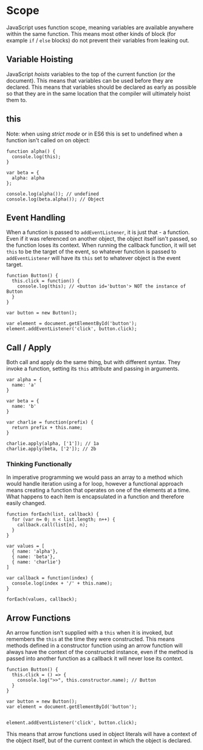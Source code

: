 # Scope

JavaScript uses function scope, meaning variables are available anywhere within the same function.  This means most other kinds of block \(for example `if` / `else` blocks\) do not prevent their variables from leaking out.

## Variable Hoisting

JavaScript _hoists_ variables to the top of the current function \(or the document\). This means that variables can be used before they are declared. This means that variables should be declared as early as possible so that they are in the same location that the compiler will ultimately hoist them to.

## this

Note: when using _strict mode_ or in ES6 this is set to undefined when a function isn't called on on object:

```
function alpha() {
  console.log(this);
}

var beta = {
  alpha: alpha
};

console.log(alpha()); // undefined
console.log(beta.alpha()); // Object
```

## Event Handling

When a function is passed to `addEventListener`, it is just that - a function. Even if it was referenced on another object, the object itself isn't passed, so the function loses its context. When running the callback function, it will set `this` to be the target of the event, so whatever function is passed to `addEventListener` will have its `this` set to whatever object is the event target.

```
function Button() {
  this.click = function() {
    console.log(this); // <button id='button'> NOT the instance of Button
  }
}

var button = new Button();

var element = document.getElementById('button');
element.addEventListener('click', button.click);
```

## Call / Apply

Both call and apply do the same thing, but with different syntax. They invoke a function, setting its `this` attribute and passing in  arguments.

```
var alpha = {
  name: 'a'
}

var beta = {
  name: 'b'
}

var charlie = function(prefix) {
  return prefix + this.name;
}

charlie.apply(alpha, ['1']); // 1a
charlie.apply(beta, ['2']); // 2b
```

### Thinking Functionally

In imperative programming we would pass an array to a method which would handle iteration using a for loop, however a functional approach means creating a function that operates on one of the elements at a time. What happens to each item is encapsulated in a function and therefore easily changed.

```
function forEach(list, callback) {
  for (var n= 0; n < list.length; n++) {
    callback.call(list[n], n);
  }
}

var values = [
  { name: 'alpha'},
  { name: 'beta'},
  { name: 'charlie'}
]

var callback = function(index) {
  console.log(index + '/' + this.name);
}

forEach(values, callback);
```

## Arrow Functions

An arrow function isn't supplied with a `this` when it is invoked, but remembers the `this` at the time they were constructed. This means methods defined in a constructor function using an arrow function will always have the context of the constructed instance, even if the method is passed into another function as a callback it will never lose its context.

```
function Button() {
  this.click = () => {
    console.log(">>", this.constructor.name); // Button
  }
}

var button = new Button();
var element = document.getElementById('button');


element.addEventListener('click', button.click);
```

This means that arrow functions used in object literals will have a context of the object itself, but of the current context in which the object is declared. 

